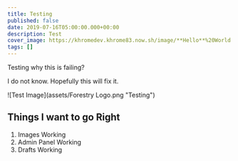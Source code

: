 ```yaml
---
title: Testing
published: false
date: 2019-07-16T05:00:00.000+00:00
description: Test
cover_image: https://khromedev.khrome83.now.sh/image/**Hello**%20World.png?theme=royal-blue&pattern=bubbles&screen=cover-image&undraw=version-control
tags: []
---
```


Testing why this is failing?

I do not know. Hopefully this will fix it.

![Test Image](assets/Forestry Logo.png "Testing")

## Things I want to go Right

1. Images Working
2. Admin Panel Working
3. Drafts Working
